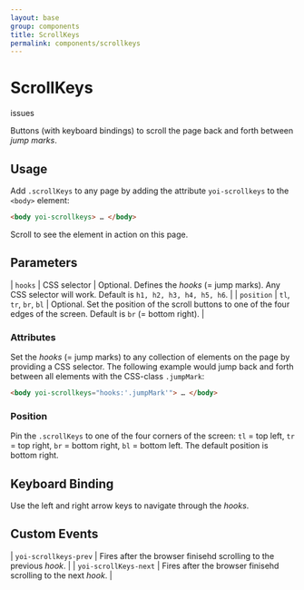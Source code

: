 ```yaml
---
layout: base
group: components
title: ScrollKeys
permalink: components/scrollkeys
---
```


# ScrollKeys

<div class="m-t-4 m--pos-tr m--m-4 m--m-t-10">
    <span class="badge badge--negative">issues</span>
</div>

<p class="intro">Buttons (with keyboard bindings) to scroll the page back and forth between <i>jump marks</i>.</p>

## Usage

Add `.scrollKeys` to any page by adding the attribute `yoi-scrollkeys` to the `<body>` element:

```html
<body yoi-scrollkeys> … </body>
```

Scroll to see the element in action on this page.

## Parameters

| `hooks`    | CSS selector           | Optional. Defines the *hooks* (= jump marks). Any CSS selector will work. Default is `h1, h2, h3, h4, h5, h6`.             |
| `position` | `tl`, `tr`, `br`, `bl` | Optional. Set the position of the scroll buttons to one of the four edges of the screen. Default is `br` (= bottom right). |

### Attributes

Set the *hooks* (= jump marks) to any collection of elements on the page by providing a CSS selector. The following example would jump back and forth between all elements with the CSS-class `.jumpMark`:

```html
<body yoi-scrollkeys="hooks:'.jumpMark'"> … </body>
```

### Position

Pin the `.scrollKeys` to one of the four corners of the screen: `tl` = top left, `tr` = top right, `br` = bottom right, `bl` = bottom left. The default position is bottom right.

## Keyboard Binding

Use the left and right arrow keys to navigate through the *hooks*.

## Custom Events

| `yoi-scrollkeys-prev`  | Fires after the browser finisehd scrolling to the previous *hook*. |
| `yoi-scrollKeys-next`  | Fires after the browser finisehd scrolling to the next *hook*.     |